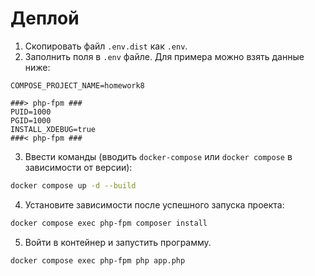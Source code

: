 # Деплой

1) Скопировать файл `.env.dist` как `.env`.
2) Заполнить поля в `.env` файле. Для примера можно взять данные ниже:

```dotenv
COMPOSE_PROJECT_NAME=homework8

###> php-fpm ###
PUID=1000
PGID=1000
INSTALL_XDEBUG=true
###< php-fpm ###
```

3) Ввести команды (вводить `docker-compose` или `docker compose` в зависимости от версии):

```bash
docker compose up -d --build
```

4) Установите зависимости после успешного запуска проекта:

```bash
docker compose exec php-fpm composer install
```

5) Войти в контейнер и запустить программу.

```bash
docker compose exec php-fpm php app.php
```
